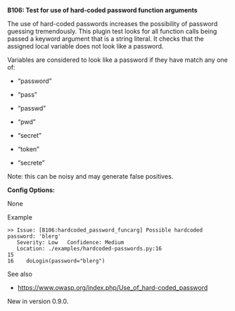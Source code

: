 **B106: Test for use of hard-coded password function arguments**

The use of hard-coded passwords increases the possibility of password
guessing tremendously. This plugin test looks for all function calls
being passed a keyword argument that is a string literal. It checks that
the assigned local variable does not look like a password.

Variables are considered to look like a password if they have match any
one of:

-   “password”

-   “pass”

-   “passwd”

-   “pwd”

-   “secret”

-   “token”

-   “secrete”

Note: this can be noisy and may generate false positives.

**Config Options:**

None

Example  

<!-- -->

    >> Issue: [B106:hardcoded_password_funcarg] Possible hardcoded
    password: 'blerg'
       Severity: Low   Confidence: Medium
       Location: ./examples/hardcoded-passwords.py:16
    15
    16    doLogin(password="blerg")

See also

-   <https://www.owasp.org/index.php/Use_of_hard-coded_password>

New in version 0.9.0.
